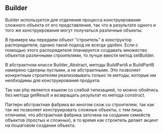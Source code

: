 ## Builder

Builder используется для отделения процесса конструирования сложного объекта от его представления, так что в результате одного и того же конструирования могут получаться различные объекты.

В примере мы передаем объект "строитель" в конструктор распорядителя, однако такой подход не всегда удобен. Если с помощью этого распорядителя планируется создавать множество объектов различными строителями, то лучше ввести метод setBuilder.

В абстрактном классе Builder_Abstract, методы BuildPartA и BuildPartB намерено сделаны пустыми, а не абстрактными. Это позволяет конкретным строителям реализовывать только те методы, которые им необходимы для конструирования продукта.

Так как php является языком со слабой типизацией, то можно обойтись без метода getResult и возвращать результат из метода construct.

Паттерн абстрактная фабрика во многом схож со строителем, так как так же позволяет конструировать сложные объекты, с тем лишь отличием, что абстрактная фабрика заточена на создании семейств объектов (простых и сложных), в то время как строитель делает акцент на пошаговом создании объекта.